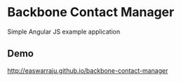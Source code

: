 Backbone Contact Manager
========================

Simple Angular JS example application
## Demo
http://easwarraju.github.io/backbone-contact-manager